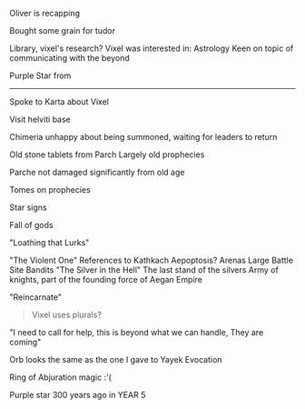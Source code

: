 Oliver is recapping

Bought some grain for tudor



Library, vixel's research?
Vixel was interested in: 
	Astrology
		Keen on topic of communicating with the beyond


Purple Star from 



<hr>


Spoke to Karta about Vixel


Visit helviti base

Chimeria unhappy about being summoned, waiting for leaders to return

Old stone tablets from Parch
Largely old prophecies


Parche not damaged significantly from old age

Tomes on prophecies

Star signs

Fall of gods

"Loathing that Lurks"


"The Violent One"
	References to Kathkach
	Aepoptosis?
	Arenas
	Large Battle Site Bandits
"The Silver in the Hell"
	The last stand of the silvers
	Army of knights, part of the founding force of Aegan Empire

"Reincarnate"
>Vixel uses plurals?

"I need to call for help, this is beyond what we can handle, They are coming"

Orb looks the same as the one I gave to Yayek
Evocation

Ring of Abjuration magic :'(

Purple star 300 years ago in YEAR 5 









